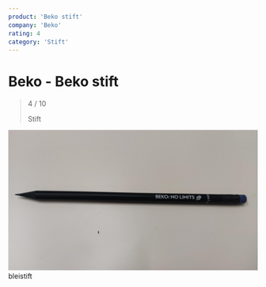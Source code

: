 ```yaml
---
product: 'Beko stift'
company: 'Beko'
rating: 4
category: 'Stift'
---
```


# Beko - Beko stift
>
> 4 / 10
>
> Stift

![Beko stift](assets\beko-beko-stift-8a8e0605-9629-4e7e-9cec-1706e3e5e5e6.jpg)
bleistift
